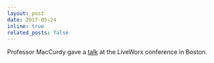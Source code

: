 ```yaml
---
layout: post
date: 2017-05-24
inline: true
related_posts: false
---
```


Professor MacCurdy gave a <a href = "http://robertmaccurdy.com/docs/LiveWorx_MacCurdy_Mfr+IoT_talk.pdf">talk</a> at the LiveWorx conference in Boston.
